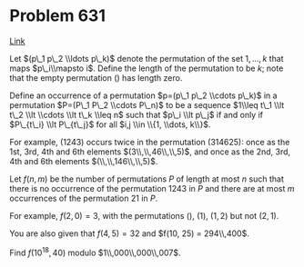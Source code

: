 # Problem 631

[Link](https://projecteuler.net/problem=631)

Let $(p\_1 p\_2 \\ldots p\_k)$ denote the permutation of the set ${1, ..., k}$ that maps $p\_i\\mapsto i$. Define the length of the permutation to be $k$; note that the empty permutation $()$ has length zero.

Define an occurrence of a permutation $p=(p\_1 p\_2 \\cdots p\_k)$ in a permutation $P=(P\_1 P\_2 \\cdots P\_n)$ to be a sequence $1\\leq t\_1 \\lt t\_2 \\lt \\cdots \\lt t\_k \\leq n$ such that $p\_i \\lt p\_j$ if and only if $P\_{t\_i} \\lt P\_{t\_j}$ for all $i,j \\in \\{1, \\dots, k\\}$.

For example, $(1243)$ occurs twice in the permutation $(314625)$: once as the 1st, 3rd, 4th and 6th elements $(3\\,\\,46\\,\\,5)$, and once as the 2nd, 3rd, 4th and 6th elements $(\\,\\,146\\,\\,5)$.

Let $f(n, m)$ be the number of permutations $P$ of length at most $n$ such that there is no occurrence of the permutation $1243$ in $P$ and there are at most $m$ occurrences of the permutation $21$ in $P$.

For example, $f(2,0) = 3$, with the permutations $()$, $(1)$, $(1,2)$ but not $(2,1)$.

You are also given that $f(4, 5) = 32$ and $f(10, 25) = 294\\,400$.

Find $f(10^{18}, 40)$ modulo $1\\,000\\,000\\,007$.